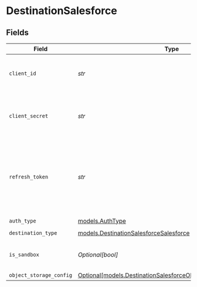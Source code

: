 # DestinationSalesforce


## Fields

| Field                                                                                                                                                                                                                         | Type                                                                                                                                                                                                                          | Required                                                                                                                                                                                                                      | Description                                                                                                                                                                                                                   |
| ----------------------------------------------------------------------------------------------------------------------------------------------------------------------------------------------------------------------------- | ----------------------------------------------------------------------------------------------------------------------------------------------------------------------------------------------------------------------------- | ----------------------------------------------------------------------------------------------------------------------------------------------------------------------------------------------------------------------------- | ----------------------------------------------------------------------------------------------------------------------------------------------------------------------------------------------------------------------------- |
| `client_id`                                                                                                                                                                                                                   | *str*                                                                                                                                                                                                                         | :heavy_check_mark:                                                                                                                                                                                                            | Enter your Salesforce developer application's <a href="https://developer.salesforce.com/forums/?id=9062I000000DLgbQAG">Client ID</a>.                                                                                         |
| `client_secret`                                                                                                                                                                                                               | *str*                                                                                                                                                                                                                         | :heavy_check_mark:                                                                                                                                                                                                            | Enter your Salesforce developer application's <a href="https://developer.salesforce.com/forums/?id=9062I000000DLgbQAG">Client secret</a>.                                                                                     |
| `refresh_token`                                                                                                                                                                                                               | *str*                                                                                                                                                                                                                         | :heavy_check_mark:                                                                                                                                                                                                            | Enter your application's <a href="https://developer.salesforce.com/docs/atlas.en-us.mobile_sdk.meta/mobile_sdk/oauth_refresh_token_flow.htm">Salesforce Refresh Token</a> used for Airbyte to access your Salesforce account. |
| `auth_type`                                                                                                                                                                                                                   | [models.AuthType](../models/authtype.md)                                                                                                                                                                                      | :heavy_check_mark:                                                                                                                                                                                                            | N/A                                                                                                                                                                                                                           |
| `destination_type`                                                                                                                                                                                                            | [models.DestinationSalesforceSalesforce](../models/destinationsalesforcesalesforce.md)                                                                                                                                        | :heavy_check_mark:                                                                                                                                                                                                            | N/A                                                                                                                                                                                                                           |
| `is_sandbox`                                                                                                                                                                                                                  | *Optional[bool]*                                                                                                                                                                                                              | :heavy_minus_sign:                                                                                                                                                                                                            | Toggle if you're using a <a href="https://help.salesforce.com/s/articleView?id=sf.deploy_sandboxes_parent.htm&type=5">Salesforce Sandbox</a>.                                                                                 |
| `object_storage_config`                                                                                                                                                                                                       | [Optional[models.DestinationSalesforceObjectStorageConfiguration]](../models/destinationsalesforceobjectstorageconfiguration.md)                                                                                              | :heavy_minus_sign:                                                                                                                                                                                                            | N/A                                                                                                                                                                                                                           |